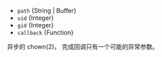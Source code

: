 <!-- YAML
added: v0.1.97
-->

* `path` {String | Buffer}
* `uid` {Integer}
* `gid` {Integer}
* `callback` {Function}

异步的 chown(2)。
完成回调只有一个可能的异常参数。

